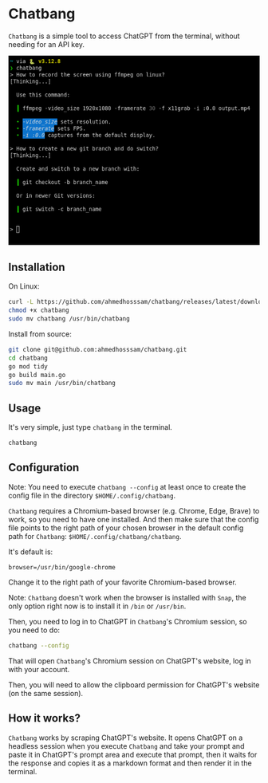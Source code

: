 # Chatbang

`Chatbang` is a simple tool to access ChatGPT from the terminal, without needing for an API key.

![Chatbang](./assets/chatbang.png)

## Installation

On Linux:

```bash
curl -L https://github.com/ahmedhosssam/chatbang/releases/latest/download/chatbang -o chatbang
chmod +x chatbang
sudo mv chatbang /usr/bin/chatbang
```

Install from source:

```bash
git clone git@github.com:ahmedhosssam/chatbang.git
cd chatbang
go mod tidy
go build main.go
sudo mv main /usr/bin/chatbang
```


## Usage

It's very simple, just type `chatbang` in the terminal.
```bash
chatbang
```

## Configuration

Note: You need to execute `chatbang --config` at least once to create the config file in the directory `$HOME/.config/chatbang`.

`Chatbang` requires a Chromium-based browser (e.g. Chrome, Edge, Brave) to work, so you need to have one installed. And then make sure that the config file points to the right path of your chosen browser in the default config path for `Chatbang`: `$HOME/.config/chatbang/chatbang`.

It's default is:
```
browser=/usr/bin/google-chrome
```

Change it to the right path of your favorite Chromium-based browser.

Note: `Chatbang` doesn't work when the browser is installed with `Snap`, the only option right now is to install it in `/bin` or `/usr/bin`.

Then, you need to log in to ChatGPT in `Chatbang`'s Chromium session, so you need to do:
```bash
chatbang --config
```
That will open `Chatbang`'s Chromium session on ChatGPT's website, log in with your account.

Then, you will need to allow the clipboard permission for ChatGPT's website (on the same session).

## How it works?

`Chatbang` works by scraping ChatGPT's website. It opens ChatGPT on a headless session when you execute `Chatbang` and take your prompt and paste it in ChatGPT's prompt area and execute that prompt, then it waits for the response and copies it as a markdown format and then render it in the terminal.
